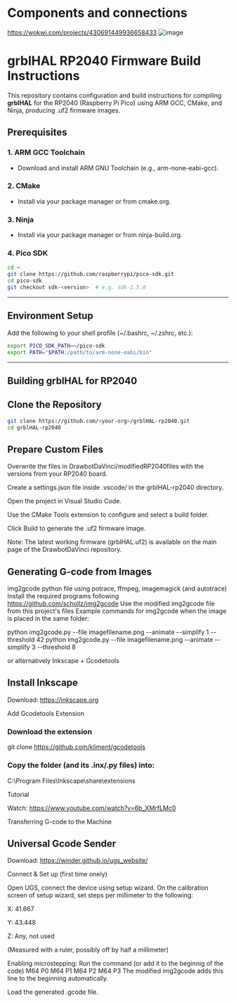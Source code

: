 # Components and connections
https://wokwi.com/projects/430691449936658433
![image](https://github.com/user-attachments/assets/e346eb71-61cd-4bca-bb4c-4cc91bfd2d34)


# grblHAL RP2040 Firmware Build Instructions

This repository contains configuration and build instructions for compiling **grblHAL** for the RP2040 (Raspberry Pi Pico) using ARM GCC, CMake, and Ninja, producing .uf2 firmware images.

## Prerequisites

### 1. ARM GCC Toolchain

- Download and install ARM GNU Toolchain (e.g., arm-none-eabi-gcc).

### 2. CMake

- Install via your package manager or from cmake.org.

### 3. Ninja

- Install via your package manager or from ninja-build.org.

### 4. Pico SDK

```bash
cd ~
git clone https://github.com/raspberrypi/pico-sdk.git
cd pico-sdk
git checkout sdk-<version>  # e.g. sdk-1.5.0
```
---
## Environment Setup

Add the following to your shell profile (~/.bashrc, ~/.zshrc, etc.):

```bash
export PICO_SDK_PATH=~/pico-sdk
export PATH="$PATH:/path/to/arm-none-eabi/bin"
```
---

## Building grblHAL for RP2040

## Clone the Repository

```bash
git clone https://github.com/<your-org>/grblHAL-rp2040.git
cd grblHAL-rp2040
```

## Prepare Custom Files

Overwrite the files in DrawbotDaVinci/modifiedRP2040files with the versions from your RP2040 board.

Create a settings.json file inside .vscode/ in the grblHAL-rp2040 directory.

Open the project in Visual Studio Code.

Use the CMake Tools extension to configure and select a build folder.

Click Build to generate the .uf2 firmware image.

Note: The latest working firmware (grblHAL.uf2) is available on the main page of the DrawbotDaVinci repository.

## Generating G-code from Images

img2gcode python file using potrace, ffmpeg, imagemagick (and autotrace)
Install the required programs following https://github.com/schollz/img2gcode
Use the modified img2gcode file from this project's files
Example commands for img2gcode when the image is placed in the same folder:

python img2gcode.py --file imagefilename.png --animate --simplify 1 --threshold 42
python img2gcode.py --file imagefilename.png --animate --simplify 3 --threshold 8

or alternatively
Inkscape + Gcodetools

## Install Inkscape

Download: https://inkscape.org

Add Gcodetools Extension

### Download the extension
git clone https://github.com/kliment/gcodetools

### Copy the folder (and its .inx/.py files) into:
C:\Program Files\Inkscape\share\extensions

Tutorial

Watch: https://www.youtube.com/watch?v=6b_XMrfLMc0

Transferring G-code to the Machine

## Universal Gcode Sender

Download: https://winder.github.io/ugs_website/

Connect & Set up (first time onely)

Open UGS, connect the device using setup wizard.
On the calibration screen of setup wizard, set steps per millimeter to the following:

X: 41.667

Y: 43.448

Z: Any, not used

(Measured with a ruler, possibly off by half a millimeter)

Enabling microstepping:
Run the command (or add it to the beginnig of the code)
M64 P0 M64 P1 M64 P2 M64 P3
The modified img2gcode adds this line to the beginning automatically.


Load the generated .gcode file.

